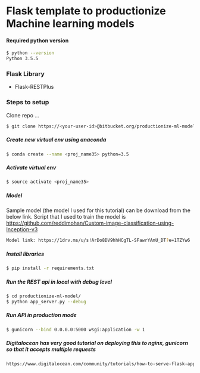 # Flask template to productionize Machine learning models
#### Required python version
```sh
$ python --version
Python 3.5.5
```

### Flask Library
* Flask-RESTPlus

### Steps to setup
Clone repo ...

```sh
$ git clone https://<your-user-id>@bitbucket.org/productionize-ml-model.git
```

##### Create new virtual env using anaconda
```sh
$ conda create --name <proj_name35> python=3.5
```

##### Activate virtual env
```sh
$ source activate <proj_name35>
```

##### Model
Sample model (the model I used for this tutorial) can be download from the below link. Script that I used to train the model is https://github.com/reddimohan/Custom-image-classification-using-Inception-v3
```sh
Model link: https://1drv.ms/u/s!ArDo8DV9hhHCgTL-SFawrYAmU_DT?e=1TZYw6
```

##### Install libraries

```sh
$ pip install -r requirements.txt
```

##### Run the REST api in local with debug level
```sh
$ cd productionize-ml-model/
$ python app_server.py --debug
```

##### Run API in production mode
```sh
$ gunicorn --bind 0.0.0.0:5000 wsgi:application -w 1
```

##### Digitalocean has very good tutorial on deploying this to nginx, gunicorn so that it accepts multiple requests
```sh
https://www.digitalocean.com/community/tutorials/how-to-serve-flask-applications-with-gunicorn-and-nginx-on-ubuntu-16-04
```
